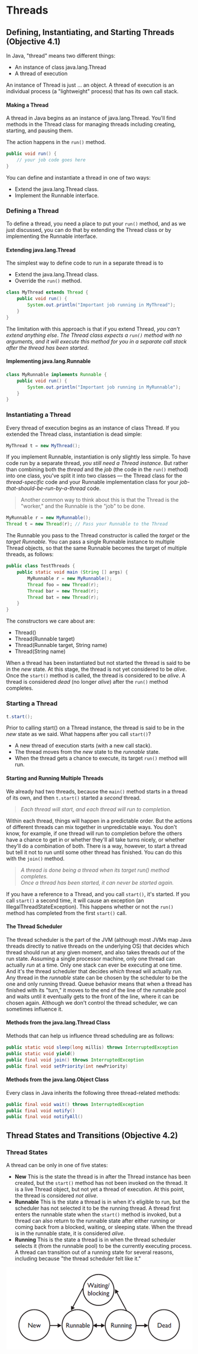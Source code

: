 # Threads #

## Defining, Instantiating, and Starting Threads (Objective 4.1) ##

In Java, "thread" means two different things:

* An instance of class java.lang.Thread
* A thread of execution

An instance of Thread is just ... an object. A thread of execution is an individual 
process (a "lightweight" process) that has its own call stack.

#### Making a Thread ####
A thread in Java begins as an instance of java.lang.Thread. You'll find methods
in the Thread class for managing threads including creating, starting, and pausing
them.

The action happens in the `run()` method.

``` java
public void run() {
    // your job code goes here
}
```

You can define and instantiate a thread in one of two ways:

* Extend the java.lang.Thread class.
* Implement the Runnable interface.

### Defining a Thread ###
To define a thread, you need a place to put your `run()` method, and as we just
discussed, you can do that by extending the Thread class or by implementing the
Runnable interface.

#### Extending java.lang.Thread ####
The simplest way to define code to run in a separate thread is to

* Extend the java.lang.Thread class.
* Override the `run()` method.

``` java
class MyThread extends Thread {
    public void run() {
        System.out.println("Important job running in MyThread");
    }
}
```

The limitation with this approach is that if you extend Thread, *you can't extend anything else*.
*The Thread class expects a `run()` method with no arguments, and it will execute this method for you in a separate call stack after the thread has been started*.

#### Implementing java.lang.Runnable ####

``` java
class MyRunnable implements Runnable {
    public void run() {
        System.out.println("Important job running in MyRunnable");
    }
}
```

### Instantiating a Thread ###
Every thread of execution begins as an instance of class Thread.
If you extended the Thread class, instantiation is dead simple:

``` java
MyThread t = new MyThread();
```

If you implement Runnable, instantiation is only slightly less simple. To have
code run by a separate thread, *you still need a Thread instance*. But rather than
combining both the *thread* and the *job* (the code in the `run()` method) into one
class, you've split it into two classes — the Thread class for the *thread-specific* code
and your Runnable implementation class for your *job-that-should-be-run-by-a-thread*
code.

> Another common way to think about this is that the Thread is the "worker," 
> and the Runnable is the "job" to be done.

``` java
MyRunnable r = new MyRunnable();
Thread t = new Thread(r); // Pass your Runnable to the Thread
```

The Runnable you pass to the Thread constructor is called the *target* or the *target Runnable*.
You can pass a single Runnable instance to multiple Thread objects, so that the
same Runnable becomes the target of multiple threads, as follows:

``` java
public class TestThreads {
    public static void main (String [] args) {
        MyRunnable r = new MyRunnable();
        Thread foo = new Thread(r);
        Thread bar = new Thread(r);
        Thread bat = new Thread(r);
    }
}
```

The constructors we care about are:

* Thread()
* Thread(Runnable target)
* Thread(Runnable target, String name)
* Thread(String name)

When a thread has been instantiated but not started the thread is said to be in the *new* state.
At this stage, the thread is not yet considered to be *alive*. Once the `start()` method is called, 
the thread is considered to be *alive*.
A thread is considered *dead* (no longer *alive*) after the `run()` method completes.

### Starting a Thread ###

``` java
t.start();
```

Prior to calling start() on a Thread instance, the thread is said to be in the *new* state as we said.
What happens after you call `start()`?

* A new thread of execution starts (with a new call stack).
* The thread moves from the *new* state to the *runnable* state.
* When the thread gets a chance to execute, its target `run()` method will run.

#### Starting and Running Multiple Threads ####
We already had two threads, because the `main()` method starts in a
thread of its own, and then `t.start()` started a *second* thread.

> *Each thread will start, and each thread will run to completion.*

Within each thread, things will happen in a predictable order. But the actions
of different threads can mix together in unpredictable ways.
You don't know, for example, if one thread will run to completion before the others
have a chance to get in or whether they'll all take turns nicely, or whether they'll do
a combination of both. There is a way, however, to start a thread but tell it not to
run until some other thread has finished. You can do this with the `join()` method.

> *A thread is done being a thread when its target run() method completes.*  
> *Once a thread has been started, it can never be started again.*

If you have a reference to a Thread, and you call `start()`, it's started. If you call
`start()` a second time, it will cause an exception (an IllegalThreadStateException).
This happens whether or not the `run()` method has completed from the first `start()` call.

#### The Thread Scheduler ####
The thread scheduler is the part of the JVM (although most JVMs map Java threads
directly to native threads on the underlying OS) that decides which thread should
run at any given moment, and also takes threads *out* of the run state. Assuming a
single processor machine, only one thread can actually *run* at a time. Only one stack
can ever be executing at one time. And it's the thread scheduler that decides *which*
thread will actually *run*.
Any thread in the *runnable* state can be chosen by the scheduler to be the one and
only running thread. 
Queue behavior means 
that when a thread has finished with its "turn," it moves to the end of the line of the
runnable pool and waits until it eventually gets to the front of the line, where it can
be chosen again.
Although we don't control the thread scheduler, we can sometimes influence it.

#### Methods from the java.lang.Thread Class ####
Methods that can help us influence thread scheduling are as follows:

``` java
public static void sleep(long millis) throws InterruptedException
public static void yield()
public final void join() throws InterruptedException
public final void setPriority(int newPriority)
```

#### Methods from the java.lang.Object Class ####
Every class in Java inherits the following three thread-related methods:

``` java
public final void wait() throws InterruptedException
public final void notify()
public final void notifyAll()
```

## Thread States and Transitions (Objective 4.2) ##

### Thread States ###
A thread can be only in one of five states:

* **New** This is the state the thread is in after the Thread instance has been
created, but the `start()` method has not been invoked on the thread. It is
a live Thread object, but not yet a thread of execution. At this point, the
thread is considered *not alive*.
* **Runnable** This is the state a thread is in when it's eligible to run, but the
scheduler has not selected it to be the running thread. A thread first enters
the runnable state when the `start()` method is invoked, but a thread can
also return to the runnable state after either running or coming back from a
blocked, waiting, or sleeping state. When the thread is in the runnable state,
it is considered *alive*.
* **Running** This is the state a
thread is in when the thread scheduler selects it (from the runnable pool) to
be the currently executing process. A thread can transition out of a running
state for several reasons, including because "the thread scheduler felt like it."

![Transitioning between thread states](/img/ch9_threads_transitioning_between_thread_states.png "Transitioning between thread states")